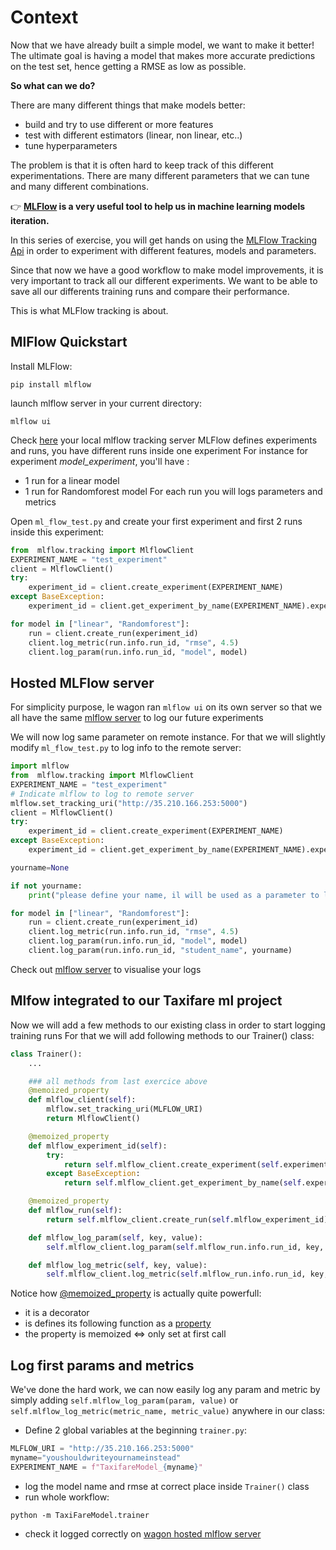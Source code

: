 # Context

Now that we have already built a simple model, we want to make it better! The ultimate goal is having a model that makes more accurate predictions on the test set, hence getting a RMSE as low as possible.

**So what can we do?**

There are many different things that make models better:
- build and try to use different or more features
- test with different estimators (linear, non linear, etc..)
- tune hyperparameters


The problem is that it is often hard to keep track of this different experimentations. There are many different parameters that we can tune and many different combinations.  

👉 **[MLFlow](https://www.mlflow.org/docs/latest/concepts.html) is a very useful tool to help us in machine learning models iteration.**

In this series of exercise, you will get hands on using the [MLFlow Tracking Api](https://www.mlflow.org/docs/latest/tracking.html) in order to experiment with different features, models and parameters.

Since that now we have a good workflow to make model improvements, it is very important to track all our different experiments. We want to be able to save all our differents training runs and compare their performance.

This is what MLFlow tracking is about.

## MlFlow Quickstart
Install MLFlow:
```
pip install mlflow
```
launch mlflow server in your current directory:
```
mlflow ui
```

Check [here](http://127.0.0.1:5000/#/) your local mlflow tracking server
MLFlow defines experiments and runs, you have different runs inside one experiment
For instance for experiment *model_experiment*, you'll have :
 - 1 run for a linear model
 - 1 run for Randomforest model
For each run you will logs parameters and metrics

Open `ml_flow_test.py` and create your first experiment and first 2 runs inside this experiment:

```python
from  mlflow.tracking import MlflowClient
EXPERIMENT_NAME = "test_experiment"
client = MlflowClient()
try:
    experiment_id = client.create_experiment(EXPERIMENT_NAME)
except BaseException:
    experiment_id = client.get_experiment_by_name(EXPERIMENT_NAME).experiment_id

for model in ["linear", "Randomforest"]:
    run = client.create_run(experiment_id)
    client.log_metric(run.info.run_id, "rmse", 4.5)
    client.log_param(run.info.run_id, "model", model)
```

## Hosted MLFlow server

For simplicity purpose, le wagon ran `mlflow ui` on its own server so that we all have the same [mlflow server](http://35.210.166.253:5000/#/experiments/0) to log our future experiments

We will now log same parameter on remote instance. For that we will slightly modify `ml_flow_test.py` to log info to the remote server:
```python
import mlflow
from  mlflow.tracking import MlflowClient
EXPERIMENT_NAME = "test_experiment"
# Indicate mlflow to log to remote server
mlflow.set_tracking_uri("http://35.210.166.253:5000")
client = MlflowClient()
try:
    experiment_id = client.create_experiment(EXPERIMENT_NAME)
except BaseException:
    experiment_id = client.get_experiment_by_name(EXPERIMENT_NAME).experiment_id

yourname=None

if not yourname:
    print("please define your name, il will be used as a parameter to log")

for model in ["linear", "Randomforest"]:
    run = client.create_run(experiment_id)
    client.log_metric(run.info.run_id, "rmse", 4.5)
    client.log_param(run.info.run_id, "model", model)
    client.log_param(run.info.run_id, "student_name", yourname)
```
Check out  [mlflow server](http://35.210.166.253:5000) to visualise your logs

## Mlfow integrated to our Taxifare ml project
Now we will add a few methods to our existing class in order to start logging training runs
For that we will add following methods to our Trainer() class:
```python
class Trainer():
    ...

    ### all methods from last exercice above
    @memoized_property
    def mlflow_client(self):
        mlflow.set_tracking_uri(MLFLOW_URI)
        return MlflowClient()

    @memoized_property
    def mlflow_experiment_id(self):
        try:
            return self.mlflow_client.create_experiment(self.experiment_name)
        except BaseException:
            return self.mlflow_client.get_experiment_by_name(self.experiment_name).experiment_id

    @memoized_property
    def mlflow_run(self):
        return self.mlflow_client.create_run(self.mlflow_experiment_id)

    def mlflow_log_param(self, key, value):
        self.mlflow_client.log_param(self.mlflow_run.info.run_id, key, value)

    def mlflow_log_metric(self, key, value):
        self.mlflow_client.log_metric(self.mlflow_run.info.run_id, key, value)
```
Notice how [@memoized_property](https://pypi.org/project/memoized-property/) is actually quite powerfull:
- it is a decorator
- is defines its following function as a [property](https://www.geeksforgeeks.org/python-property-function/)
- the property is memoized <=> only set at first call

## Log first params and metrics
We've done the hard work, we can now easily log any param and metric by simply adding `self.mlflow_log_param(param, value)` or `self.mlflow_log_metric(metric_name, metric_value)` anywhere in our class:
- Define 2 global variables at the beginning `trainer.py`:
```python
MLFLOW_URI = "http://35.210.166.253:5000"
myname="youshouldwriteyournameinstead"
EXPERIMENT_NAME = f"TaxifareModel_{myname}"
```
- log the model name and rmse at correct place inside `Trainer()` class
- run whole workflow:
```
python -m TaxiFareModel.trainer
```
- check it logged correctly  on [wagon hosted mlflow server](http://35.210.166.253:5000/)
